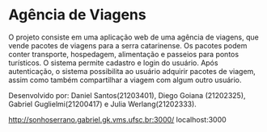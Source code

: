 # Agência de Viagens
O projeto consiste em uma aplicação web de uma agência de viagens, que vende pacotes de viagens para a serra catarinense. Os pacotes podem conter transporte, hospedagem, alimentação e passeios para pontos turísticos. O sistema permite cadastro e login do usuário. Após autenticação, o sistema possibilita ao usuário adquirir pacotes de viagem, assim como também compartilhar a viagem com algum outro usuário.

Desenvolvido por: Daniel Santos(21203401), Diego Goiana (21202325), Gabriel Guglielmi(21200417) e Julia Werlang(21202333).

http://sonhoserrano.gabriel.gk.vms.ufsc.br:3000/
localhost:3000
